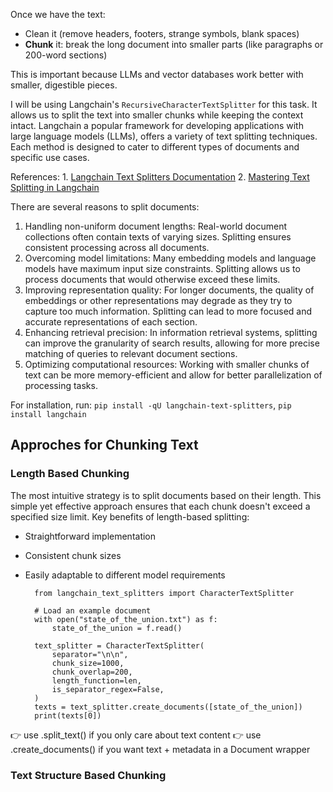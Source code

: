 Once we have the text:
- Clean it (remove headers, footers, strange symbols, blank spaces)
- **Chunk** it: break the long document into smaller parts (like paragraphs or 200-word sections)

This is important because LLMs and vector databases work better with smaller, digestible pieces.

I will be using Langchain's `RecursiveCharacterTextSplitter` for this task. It allows us to split the text into smaller chunks while keeping the context intact. 
Langchain a popular framework for developing applications with large language models (LLMs), offers a variety of text splitting techniques. Each method is designed to cater to different types of documents and specific use cases.

References:
    1. [Langchain Text Splitters Documentation](https://python.langchain.com/docs/concepts/text_splitters/)
    2. [Mastering Text Splitting in Langchain](https://medium.com/@harsh.vardhan7695/mastering-text-splitting-in-langchain-735313216e01)

There are several reasons to split documents:

1. Handling non-uniform document lengths: Real-world document collections often contain texts of varying sizes. Splitting ensures consistent processing across all documents.
2. Overcoming model limitations: Many embedding models and language models have maximum input size constraints. Splitting allows us to process documents that would otherwise exceed these limits.
3. Improving representation quality: For longer documents, the quality of embeddings or other representations may degrade as they try to capture too much information. Splitting can lead to more focused and accurate representations of each section.
4. Enhancing retrieval precision: In information retrieval systems, splitting can improve the granularity of search results, allowing for more precise matching of queries to relevant document sections.
5. Optimizing computational resources: Working with smaller chunks of text can be more memory-efficient and allow for better parallelization of processing tasks.

For installation, run: `pip install -qU langchain-text-splitters`, `pip install langchain`


## Approches for Chunking Text

### Length Based Chunking

The most intuitive strategy is to split documents based on their length. This simple yet effective approach ensures that each chunk doesn't exceed a specified size limit. Key benefits of length-based splitting:
- Straightforward implementation
- Consistent chunk sizes
- Easily adaptable to different model requirements

        from langchain_text_splitters import CharacterTextSplitter

        # Load an example document
        with open("state_of_the_union.txt") as f:
            state_of_the_union = f.read()

        text_splitter = CharacterTextSplitter(
            separator="\n\n",
            chunk_size=1000,
            chunk_overlap=200,
            length_function=len,
            is_separator_regex=False,
        )
        texts = text_splitter.create_documents([state_of_the_union])
        print(texts[0])

👉 use .split_text() if you only care about text content
👉 use .create_documents() if you want text + metadata in a Document wrapper

### Text Structure Based Chunking


